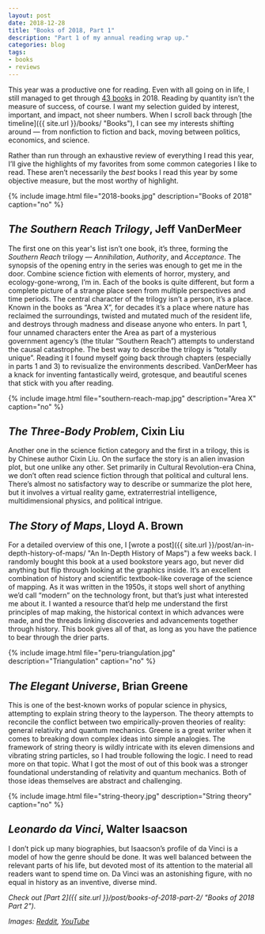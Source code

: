 ```yaml
---
layout: post
date: 2018-12-28
title: "Books of 2018, Part 1"
description: "Part 1 of my annual reading wrap up."
categories: blog
tags:
- books
- reviews
---
```


This year was a productive one for reading. Even with all going on in life, I still managed to get through [43 books](https://www.goodreads.com/user_challenges/11264786 "2018 Reading Challenge") in 2018. Reading by quantity isn’t the measure of success, of course. I want my selection guided by interest, important, and impact, not sheer numbers. When I scroll back through [the timeline]({{ site.url }}/books/ "Books"), I can see my interests shifting around — from nonfiction to fiction and back, moving between politics, economics, and science.

Rather than run through an exhaustive review of everything I read this year, I’ll give the highlights of my favorites from some common categories I like to read. These aren’t necessarily the _best_ books I read this year by some objective measure, but the most worthy of highlight.

{% include image.html file="2018-books.jpg" description="Books of 2018" caption="no" %}

## _The Southern Reach Trilogy_, Jeff VanDerMeer

The first one on this year's list isn’t one book, it’s three, forming the _Southern Reach_ trilogy — _Annihilation_, _Authority_, and _Acceptance_. The synopsis of the opening entry in the series was enough to get me in the door. Combine science fiction with elements of horror, mystery, and ecology-gone-wrong, I’m in. Each of the books is quite different, but form a complete picture of a strange place seen from multiple perspectives and time periods. The central character of the trilogy isn’t a person, it’s a place. Known in the books as “Area X”, for decades it’s a place where nature has reclaimed the surroundings, twisted and mutated much of the resident life, and destroys through madness and disease anyone who enters. In part 1, four unnamed characters enter the Area as part of a mysterious government agency’s (the titular “Southern Reach”) attempts to understand the causal catastrophe. The best way to describe the trilogy is “totally unique”. Reading it I found myself going back through chapters (especially in parts 1 and 3) to revisualize the environments described. VanDerMeer has a knack for inventing fantastically weird, grotesque, and beautiful scenes that stick with you after reading.

{% include image.html file="southern-reach-map.jpg" description="Area X" caption="no" %}

## _The Three-Body Problem_, Cixin Liu

Another one in the science fiction category and the first in a trilogy, this is by Chinese author Cixin Liu. On the surface the story is an alien invasion plot, but one unlike any other. Set primarily in Cultural Revolution-era China, we don’t often read science fiction through that political and cultural lens. There’s almost no satisfactory way to describe or summarize the plot here, but it involves a virtual reality game, extraterrestrial intelligence, multidimensional physics, and political intrigue.

## _The Story of Maps_, Lloyd A. Brown

For a detailed overview of this one, I [wrote a post]({{ site.url }}/post/an-in-depth-history-of-maps/ "An In-Depth History of Maps") a few weeks back. I randomly bought this book at a used bookstore years ago, but never did anything but flip through looking at the graphics inside. It’s an excellent combination of history and scientific textbook-like coverage of the science of mapping. As it was written in the 1950s, it stops well short of anything we’d call “modern” on the technology front, but that’s just what interested me about it. I wanted a resource that’d help me understand the first principles of map making, the historical context in which advances were made, and the threads linking discoveries and advancements together through history. This book gives all of that, as long as you have the patience to bear through the drier parts.

{% include image.html file="peru-triangulation.jpg" description="Triangulation" caption="no" %}

## _The Elegant Universe_, Brian Greene

This is one of the best-known works of popular science in physics, attempting to explain string theory to the layperson. The theory attempts to reconcile the conflict between two empirically-proven theories of reality: general relativity and  quantum mechanics. Greene is a great writer when it comes to breaking down complex ideas into simple analogies. The framework of string theory is wildly intricate with its eleven dimensions and vibrating string particles, so I had trouble following the logic. I need to read more on that topic. What I got the most of out of this book was a stronger foundational understanding of relativity and quantum mechanics. Both of those ideas themselves are abstract and challenging.

{% include image.html file="string-theory.jpg" description="String theory" caption="no" %}

## _Leonardo da Vinci_, Walter Isaacson

 I don’t pick up many biographies, but Isaacson’s profile of da Vinci is a model of how the genre should be done. It was well balanced between the relevant parts of his life, but devoted most of its attention to the material all readers want to spend time on. Da Vinci was an astonishing figure, with no equal in history as an inventive, diverse mind.

_Check out [Part 2]({{ site.url }}/post/books-of-2018-part-2/ "Books of 2018 Part 2")._

_Images: [Reddit](https://www.reddit.com/r/SouthernReach/comments/8dr2io/southern_reach_whitbys_map_of_area_x/), [YouTube](https://www.youtube.com/watch?v=P7opykja8jM)_
